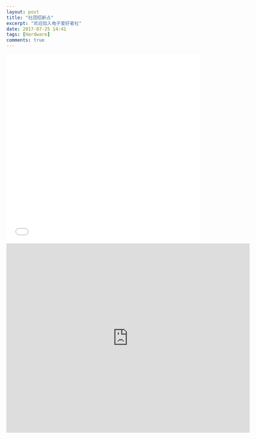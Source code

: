 ```yaml
---
layout: post
title: "社团招新占"
excerpt: "欢迎加入电子爱好者社"
date: 2017-07-25 14:41
tags: [Hardware]
comments: true
---
```



<iframe width="510" height="498" src='//player.youku.com/embed/XMjc4NTU5ODk0OA==' frameborder="0" ></iframe>

<iframe frameborder="0" width="640" height="498" src="https://v.qq.com/iframe/player.html?vid=k0529kn9d6i&tiny=0&auto=0" allowfullscreen></iframe>
